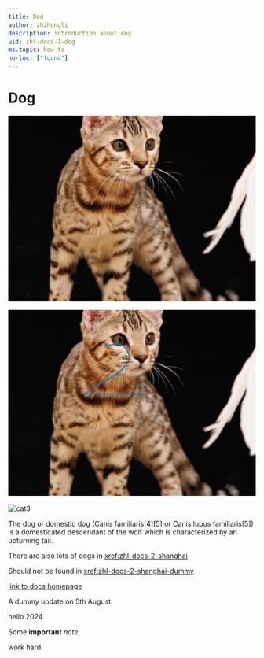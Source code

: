 ```yaml
---
title: Dog
author: zhihongli 
description: introduction about dog
uid: zhl-docs-1-dog
ms.topic: how-to
no-loc: ["found"]
---
```

# Dog
![cat1](cat1.png)

![cat2](../ds2/cat2.png)

![cat3](~/zhl-docs-2/ds1-2/cat2.png)

The dog or domestic dog (Canis familiaris[4][5] or Canis lupus familiaris[5]) is a domesticated descendant of the wolf which is characterized by an upturning tail.  

There are also lots of dogs in <xref:zhl-docs-2-shanghai> 

Should not be found in <xref:zhl-docs-2-shanghai-dummy> 

[link to docs homepage](https://ppe.docs.microsoft.com/en-us/test-page/index)

A dummy update on 5th August.

hello 2024

Some <b>important</b> <i>note</i>

work hard
